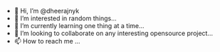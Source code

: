 - 👋 Hi, I’m @dheerajnyk
- 👀 I’m interested in random things...
- 🌱 I’m currently learning one thing at a time...
- 💞️ I’m looking to collaborate on any interesting opensource project...
- 📫 How to reach me ...

<!---
dheerajnyk/dheerajnyk is a ✨ special ✨ repository because its `README.md` (this file) appears on your GitHub profile.
You can click the Preview link to take a look at your changes.
--->
